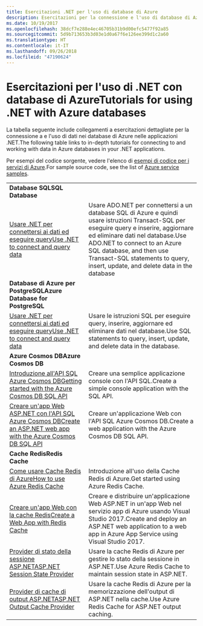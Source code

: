 ```yaml
---
title: Esercitazioni .NET per l'uso di database di Azure
description: Esercitazioni per la connessione e l'uso di database di Azure nelle applicazioni .NET.
ms.date: 10/19/2017
ms.openlocfilehash: 38dcf7e288e4ec46705b31b9d00efc5477f92a85
ms.sourcegitcommit: 5d9b713653b3d03e1d0a67f6e126ee399d1c2a60
ms.translationtype: HT
ms.contentlocale: it-IT
ms.lasthandoff: 09/26/2018
ms.locfileid: "47190624"
---
```

# <a name="tutorials-for-using-net-with-azure-databases"></a><span data-ttu-id="ec8df-103">Esercitazioni per l'uso di .NET con database di Azure</span><span class="sxs-lookup"><span data-stu-id="ec8df-103">Tutorials for using .NET with Azure databases</span></span>

<span data-ttu-id="ec8df-104">La tabella seguente include collegamenti a esercitazioni dettagliate per la connessione a e l'uso di dati nei database di Azure nelle applicazioni .NET.</span><span class="sxs-lookup"><span data-stu-id="ec8df-104">The following table links to in-depth tutorials for connecting to and working with data in Azure databases in your .NET applications.</span></span>

<span data-ttu-id="ec8df-105">Per esempi del codice sorgente, vedere l'elenco di [esempi di codice per i servizi di Azure](https://azure.microsoft.com/resources/samples/?platform=dotnet).</span><span class="sxs-lookup"><span data-stu-id="ec8df-105">For sample source code, see the list of [Azure service samples](https://azure.microsoft.com/resources/samples/?platform=dotnet).</span></span>

| | |
|---|---|
| <span data-ttu-id="ec8df-106">**Database SQL**</span><span class="sxs-lookup"><span data-stu-id="ec8df-106">**SQL Database**</span></span> ||
| <span data-ttu-id="ec8df-107">[Usare .NET per connettersi ai dati ed eseguire query][1]</span><span class="sxs-lookup"><span data-stu-id="ec8df-107">[Use .NET to connect and query data][1]</span></span> | <span data-ttu-id="ec8df-108">Usare ADO.NET per connettersi a un database SQL di Azure e quindi usare istruzioni Transact-SQL per eseguire query e inserire, aggiornare ed eliminare dati nel database.</span><span class="sxs-lookup"><span data-stu-id="ec8df-108">Use ADO.NET to connect to an Azure SQL database, and then use Transact-SQL statements to query, insert, update, and delete data in the database</span></span> | 
| <span data-ttu-id="ec8df-109">**Database di Azure per PostgreSQL**</span><span class="sxs-lookup"><span data-stu-id="ec8df-109">**Azure Database for PostgreSQL**</span></span> ||
| <span data-ttu-id="ec8df-110">[Usare .NET per connettersi ai dati ed eseguire query][2]</span><span class="sxs-lookup"><span data-stu-id="ec8df-110">[Use .NET to connect and query data][2]</span></span> | <span data-ttu-id="ec8df-111">Usare le istruzioni SQL per eseguire query, inserire, aggiornare ed eliminare dati nel database.</span><span class="sxs-lookup"><span data-stu-id="ec8df-111">Use SQL statements to query, insert, update, and delete data in the database.</span></span> | 
| <span data-ttu-id="ec8df-112">**Azure Cosmos DB**</span><span class="sxs-lookup"><span data-stu-id="ec8df-112">**Azure Cosmos DB**</span></span> ||
| <span data-ttu-id="ec8df-113">[Introduzione all'API SQL Azure Cosmos DB][4]</span><span class="sxs-lookup"><span data-stu-id="ec8df-113">[Getting started with the Azure Cosmos DB SQL API][4]</span></span> | <span data-ttu-id="ec8df-114">Creare una semplice applicazione console con l'API SQL.</span><span class="sxs-lookup"><span data-stu-id="ec8df-114">Create a simple console application with the SQL API.</span></span> | 
| <span data-ttu-id="ec8df-115">[Creare un'app Web ASP.NET con l'API SQL Azure Cosmos DB][3]</span><span class="sxs-lookup"><span data-stu-id="ec8df-115">[Create an ASP.NET web app with the Azure Cosmos DB SQL API][3]</span></span> | <span data-ttu-id="ec8df-116">Creare un'applicazione Web con l'API SQL Azure Cosmos DB.</span><span class="sxs-lookup"><span data-stu-id="ec8df-116">Create a web application with the Azure Cosmos DB SQL API.</span></span> | 
| <span data-ttu-id="ec8df-117">**Cache Redis**</span><span class="sxs-lookup"><span data-stu-id="ec8df-117">**Redis Cache**</span></span> | |
| <span data-ttu-id="ec8df-118">[Come usare Cache Redis di Azure][6]</span><span class="sxs-lookup"><span data-stu-id="ec8df-118">[How to use Azure Redis Cache][6]</span></span> | <span data-ttu-id="ec8df-119">Introduzione all'uso della Cache Redis di Azure.</span><span class="sxs-lookup"><span data-stu-id="ec8df-119">Get started using Azure Redis Cache.</span></span> |
| <span data-ttu-id="ec8df-120">[Creare un'app Web con la cache Redis][5]</span><span class="sxs-lookup"><span data-stu-id="ec8df-120">[Create a Web App with Redis Cache][5]</span></span> | <span data-ttu-id="ec8df-121">Creare e distribuire un'applicazione Web ASP.NET in un'app Web nel servizio app di Azure usando Visual Studio 2017.</span><span class="sxs-lookup"><span data-stu-id="ec8df-121">Create and deploy an ASP.NET web application to a web app in Azure App Service using Visual Studio 2017.</span></span>  | 
| <span data-ttu-id="ec8df-122">[Provider di stato della sessione ASP.NET][7]</span><span class="sxs-lookup"><span data-stu-id="ec8df-122">[ASP.NET Session State Provider][7]</span></span> | <span data-ttu-id="ec8df-123">Usare la cache Redis di Azure per gestire lo stato della sessione in ASP.NET.</span><span class="sxs-lookup"><span data-stu-id="ec8df-123">Use Azure Redis Cache to maintain session state in ASP.NET.</span></span>  | 
| <span data-ttu-id="ec8df-124">[Provider di cache di output ASP.NET][8]</span><span class="sxs-lookup"><span data-stu-id="ec8df-124">[ASP.NET Output Cache Provider][8]</span></span> | <span data-ttu-id="ec8df-125">Usare la cache Redis di Azure per la memorizzazione dell'output di ASP.NET nella cache.</span><span class="sxs-lookup"><span data-stu-id="ec8df-125">Use Azure Redis Cache for ASP.NET output caching.</span></span>  | 
 

[1]: /azure/sql-database/sql-database-connect-query-dotnet
[2]: /azure/postgresql/connect-csharp
[3]: /azure/cosmos-db/sql-api-dotnet-application
[4]: /azure/cosmos-db/sql-api-get-started
[5]: /azure/redis-cache/cache-web-app-howto
[6]: /azure/redis-cache/cache-dotnet-how-to-use-azure-redis-cache
[7]: /azure/redis-cache/cache-aspnet-session-state-provider
[8]: /azure/redis-cache/cache-aspnet-output-cache-provider
